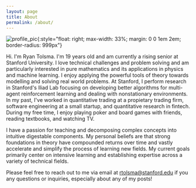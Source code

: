 ```yaml
---
layout: page
title: About
permalink: /about/
---
```

![profile_pic]({{site.base_url}}/assets/profile_pic.jpg){:style="float: right; max-width: 33%; margin: 0 0 1em 2em; border-radius: 999px"}


Hi. I'm Ryan Tolsma. I'm 19 years old and am currently a rising senior at Stanford University. I love technical challenges and problem solving and am particularly
interested in pure mathematics and its applications in physics and machine learning. I enjoy applying the powerful tools of theory towards modelling and solving
real world problems. At Stanford, I perform research in Stanford's Iliad Lab focusing on developing better
algorithms for multi-agent reinforcement learning and dealing with nonstationary environments. In my past, I've worked in quantitative trading
at a propietary trading firm, software engineering at a small startup, and quantitative research in fintech. During my free time, I enjoy playing poker
and board games with friends, reading textbooks, and watching TV.

I have a passion for teaching and decomposing complex concepts into intuitive digestable components. My personal beliefs are that
strong foundations in theory have compounded returns over time and vastly accelerate and simplify the process of learning new fields. 
My current goals primarily center on intensive learning and establishing expertise across a variety of technical fields.


Please feel free to reach out to me via email at rtolsma@stanford.edu if you any questions or inquiries, especially about any of my posts!